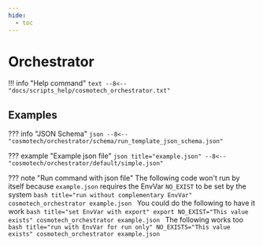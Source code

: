 ```yaml
---
hide:
  - toc
---
```

# Orchestrator

!!! info "Help command"
    ```text
    --8<-- "docs/scripts_help/cosmotech_orchestrator.txt"
    ```

## Examples

??? info "JSON Schema"
    ```json
    --8<-- "cosmotech/orchestrator/schema/run_template_json_schema.json"
    ```

??? example "Example json file"
    ```json title="example.json"
    --8<-- "cosmotech/orchestrator/default/simple.json"
    ```

??? note "Run command with json file"
    The following code won't run by itself because `example.json` requires the EnvVar `NO_EXIST` to be set by the system
    ```bash title="run without complementary EnvVar"
    cosmotech_orchestrator example.json
    ```
    You could do the following to have it work
    ```bash title="set EnvVar with export"
    export NO_EXIST="This value exists"
    cosmotech_orchestrator example.json
    ```
    The following works too
    ```bash title="run with EnvVar for run only"
    NO_EXISTS="This value exists" cosmotech_orchestrator example.json
    ```